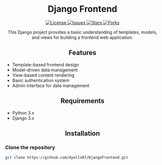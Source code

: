<!-- Title -->
<h1 align="center">Django Frontend</h1>

<!-- Badges -->
<p align="center">
  <a href="https://github.com/dyells07/DjangoFrontend/blob/main/LICENSE">
    <img src="https://img.shields.io/github/license/dyells07/DjangoFrontend?style=for-the-badge"
      alt="License" />
  </a>
  <a href="https://github.com/dyells07/DjangoFrontend/issues">
    <img src="https://img.shields.io/github/issues/dyells07/DjangoFrontend?style=for-the-badge"
      alt="Issues" />
  </a>
  <a href="https://github.com/dyells07/DjangoFrontend/stargazers">
    <img src="https://img.shields.io/github/stars/dyells07/DjangoFrontend?style=for-the-badge"
      alt="Stars" />
  </a>
  <a href="https://github.com/dyells07/DjangoFrontend/network/members">
    <img src="https://img.shields.io/github/forks/dyells07/DjangoFrontend?style=for-the-badge"
      alt="Forks" />
  </a>
</p>

<!-- Description -->
<p align="center">
  This Django project provides a basic understanding of templates, models, and views for building a frontend web application.
</p>

<!-- Features -->
<h2 align="center">Features</h2>
<ul>
  <li>Template-based frontend design</li>
  <li>Model-driven data management</li>
  <li>View-based content rendering</li>
  <li>Basic authentication system</li>
  <li>Admin interface for data management</li>
</ul>

<!-- Requirements -->
<h2 align="center">Requirements</h2>
<ul>
  <li>Python 3.x</li>
  <li>Django 3.x</li>
</ul>

<!-- Installation -->
<h2 align="center">Installation</h2>

### Clone the repository

```bash
git clone https://github.com/dyells07/DjangoFrontend.git
